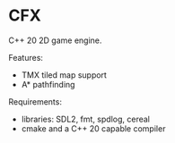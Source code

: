 # CFX

C++ 20 2D game engine.

Features:
- TMX tiled map support
- A* pathfinding

Requirements:
- libraries: SDL2, fmt, spdlog, cereal
- cmake and a C++ 20 capable compiler
